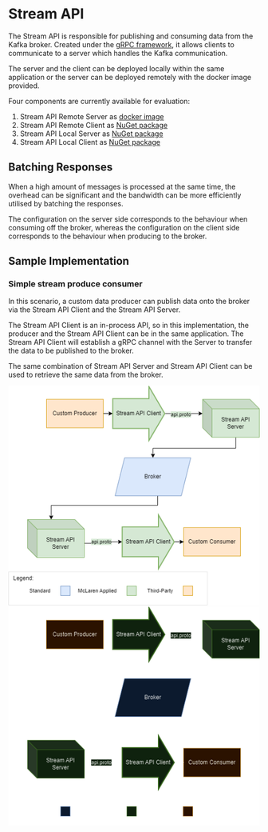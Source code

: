 # Stream API

The Stream API is responsible for publishing and consuming data from the Kafka broker. Created under the 
[gRPC framework](https://grpc.io/), it allows clients to communicate to a server which handles the Kafka communication.

The server and the client can be deployed locally within the same application or the server can be deployed remotely 
with the docker image provided.

Four components are currently available for evaluation:

1. Stream API Remote Server as [docker image](https://hub.docker.com/r/mclarenapplied/streaming-proto-server-host) 
2. Stream API Remote Client as [NuGet package](https://github.com/orgs/mat-docs/packages/nuget/package/MA.Streaming.Proto.Client.Remote)
3. Stream API Local Server as [NuGet package](https://github.com/orgs/mat-docs/packages/nuget/package/MA.Streaming.Proto.ServerComponent)
4. Stream API Local Client as [NuGet package](https://github.com/orgs/mat-docs/packages/nuget/package/MA.Streaming.Proto.Client.Local)

## Batching Responses

When a high amount of messages is processed at the same time, the overhead can be significant and the bandwidth can be 
more efficiently utilised by batching the responses. 

The configuration on the server side corresponds to the behaviour when consuming off the broker, whereas 
the configuration on the client side corresponds to the behaviour when producing to the broker.

## Sample Implementation

### Simple stream produce consumer
In this scenario, a custom data producer can publish data onto the broker via the
Stream API Client and the Stream API Server. 

The Stream API Client is an in-process API, so in this implementation, the producer and the
Stream API Client can be in the same application. The Stream API Client will establish a 
gRPC channel with the Server to transfer the data to be published to the broker. 

The same combination of Stream API Server and Stream API Client can be used to 
retrieve the same data from the broker.

![Architecture of simple stream producer consumer](../assets/stream_architecture_light.png#only-light)
![Architecture of simple stream producer consumer](../assets/stream_architecture_dark.png#only-dark)
